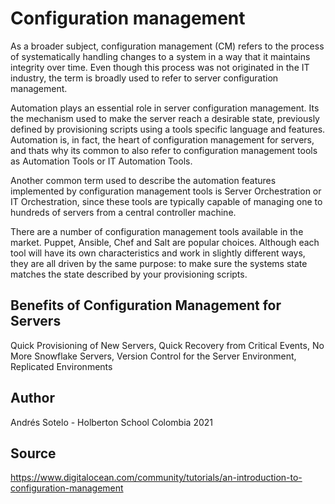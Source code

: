 # Configuration management

As a broader subject, configuration management (CM) refers to the process of systematically handling changes to a system in a way that it maintains integrity over time. Even though this process was not originated in the IT industry, the term is broadly used to refer to server configuration management.

Automation plays an essential role in server configuration management. Its the mechanism used to make the server reach a desirable state, previously defined by provisioning scripts using a tools specific language and features. Automation is, in fact, the heart of configuration management for servers, and thats why its common to also refer to configuration management tools as Automation Tools or IT Automation Tools.

Another common term used to describe the automation features implemented by configuration management tools is Server Orchestration or IT Orchestration, since these tools are typically capable of managing one to hundreds of servers from a central controller machine.

There are a number of configuration management tools available in the market. Puppet, Ansible, Chef and Salt are popular choices. Although each tool will have its own characteristics and work in slightly different ways, they are all driven by the same purpose: to make sure the systems state matches the state described by your provisioning scripts.

## Benefits of Configuration Management for Servers
Quick Provisioning of New Servers, Quick Recovery from Critical Events, No More Snowflake Servers, Version Control for the Server Environment, Replicated Environments

## Author
Andrés Sotelo - Holberton School Colombia
2021

## Source
https://www.digitalocean.com/community/tutorials/an-introduction-to-configuration-management